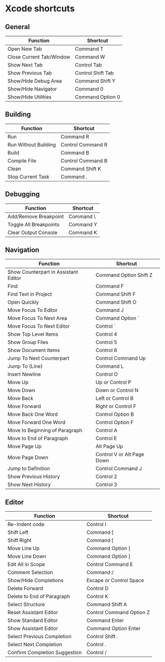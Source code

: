 # Xcode shortcuts

## General

| Function | Shortcut |
|-----------|----------|
| Open New Tab | Command T |
| Close Current Tab/Window | Command W |
| Show Next Tab | Control Tab |
| Show Previous Tab | Control Shift Tab |
| Show/Hide Debug Area | Command Shift Y |
| Show/Hide Navigator | Command 0 |
| Show/Hide Utilities | Command Option 0 |

## Building

| Function | Shortcut |
|-----------|----------|
| Run | Command R |
| Run Without Building | Control Command R |
| Build | Command B |
| Compile File | Control Command B |
| Clean | Command Shift K |
| Stop Current Task | Command . |

## Debugging

| Function | Shortcut |
|-----------|----------|
| Add/Remove Breakpoint | Command \ |
| Toggle All Breakpoints | Command Y |
| Clear Output Console | Command K |

## Navigation

| Function | Shortcut |
|-----------|----------|
| Show Counterpart in Assistant Editor | Command Option Shift Z |
| Find | Command F |
| Find Text in Project | Command Shift F |
| Open Quickly | Command Shift O |
| Move Focus To Editor | Command J |
| Move Focus To Next Area | Command Option ` |
| Move Focus To Next Editor | Control ` |
| Show Top Level Items | Control 4 |
| Show Group Files | Control 5 |
| Show Document Items | Control 6 |
| Jump To Next Counterpart | Control Command Up |
| Jump To (Line) | Command L |
| Insert Newline | Control O |
| Move Up | Up or Control P |
| Move Down | Down or Control N |
| Move Back | Left or Control B |
| Move Forward | Right or Control F |
| Move Back One Word | Control Option B |
| Move Forward One Word | Control Option F |
| Move to Beginning of Paragraph | Control A |
| Move to End of Paragraph | Control E |
| Move Page Up | Alt Page Up |
| Move Page Down | Control V or Alt Page Down |
| Jump to Definition | Control Command J |
| Show Previous History | Control 2 |
| Show Next History | Control 3 |

## Editor
| Function | Shortcut |
|-----------|----------|
| Re-Indent code | Control I |
| Shift Left | Command [ |
| Shift Right | Command ] |
| Move Line Up | Command Option [ |
| Move Line Down | Command Option ] |
| Edit All in Scope | Control Command E |
| Comment Selection | Command / |
| Show/Hide Completions | Escape or Control Space |
| Delete Forward | Control D |
| Delete to End of Paragraph | Control K |
| Select Structure | Command Shift A |
| Reset Assistant Editor | Control Command Option Z |
| Show Standard Editor | Command Enter |
| Show Assistant Editor | Command Option Enter |
| Select Previous Completion | Control Shift . |
| Select Next Completion | Control . |
| Confirm Completion Suggestion | Control / |
